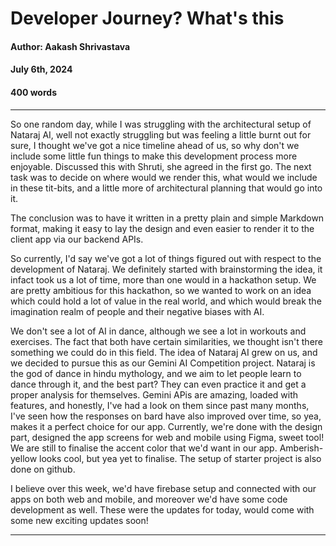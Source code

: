 # Developer Journey? What's this

#### Author: Aakash Shrivastava
#### July 6th, 2024
#### 400 words


---

So one random day, while I was struggling with the architectural setup of Nataraj AI, well not exactly struggling but was feeling a little burnt out for sure, I thought we've got a nice timeline ahead of us, so why don't we include some little fun things to make this development process more enjoyable. Discussed this with Shruti, she agreed in the first go. The next task was to decide on where would we render this, what would we include in these tit-bits, and a little more of architectural planning that would go into it.



The conclusion was to have it written in a pretty plain and simple Markdown format, making it easy to lay the design and even easier to render it to the client app via our backend APIs.



So currently, I'd say we've got a lot of things figured out with respect to the development of Nataraj. We definitely started with brainstorming the idea, it infact took us a lot of time, more than one would in a hackathon setup. We are pretty ambitious for this hackathon, so we wanted to work on an idea which could hold a lot of value in the real world, and which would break the imagination realm of people and their negative biases with AI. 



We don't see a lot of AI in dance, although we see a lot in workouts and exercises. The fact that both have certain similarities, we thought isn't there something we could do in this field. The idea of Nataraj AI grew on us, and we decided to pursue this as our Gemini AI Competition project. Nataraj is the god of dance in hindu mythology, and we aim to let people learn to dance through it, and the best part? They can even practice it and get a proper analysis for themselves. Gemini APis are amazing, loaded with features, and honestly, I've had a look on them since past many months, I've seen how the responses on bard have also improved over time, so yea, makes it a perfect choice for our app. Currently, we're done with the design part, designed the app screens for web and mobile using Figma, sweet tool! We are still to finalise the accent color that we'd want in our app. Amberish-yellow looks cool, but yea yet to finalise. The setup of starter project is also done on github.


I believe over this week, we'd have firebase setup and connected with our apps on both web and mobile, and moreover we'd have some code development as well. These were the updates for today, would come with some new exciting updates soon!

---